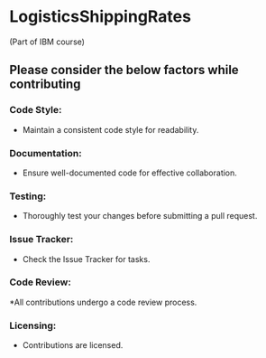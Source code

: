 # LogisticsShippingRates
(Part of IBM course)

## Please consider the below factors while contributing
### Code Style:
* Maintain a consistent code style for readability.
### Documentation:
* Ensure well-documented code for effective collaboration.
### Testing:
* Thoroughly test your changes before submitting a pull request.
### Issue Tracker:
* Check the Issue Tracker for tasks.
### Code Review:
*All contributions undergo a code review process.
### Licensing:
* Contributions are licensed.
